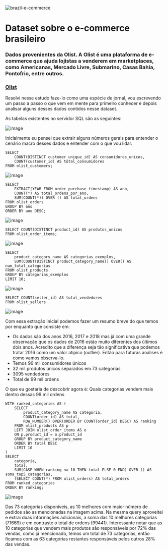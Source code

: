 ![brazil-e-commerce](https://github.com/user-attachments/assets/d7e4ff27-c95f-4add-9be1-44a19ac23fac)

# Dataset sobre o e-commerce brasileiro
### Dados provenientes da Olist. A Olist é uma plataforma de e-commerce que ajuda lojistas a venderem em marketplaces, como Americanas, Mercado Livre, Submarino, Casas Bahia, Pontofrio, entre outros.
### [Olist](https://olist.com/)


Resolvi nesse estudo faze-lo como uma espécie de jornal, vou escrevendo um passo a passo o que vem em mente para primeiro conhecer e depois analisar alguns desses dados contidos nesse dataset.

As tabelas existentes no servidor SQL são as seguintes:

![image](https://github.com/user-attachments/assets/c475ffc4-bdf1-4022-bade-66df5d4a76df)

Inicialmente eu pensei que extrair alguns números gerais para entender o cenário macro desses dados e entender com o que vou lidar.

```
SELECT 
    COUNT(DISTINCT customer_unique_id) AS consumidores_unicos,
    COUNT(customer_id) AS total_consumidores
FROM olist_customers;
```

![image](https://github.com/user-attachments/assets/1fd3d1c4-8d59-4950-9757-2176b489083d)

```
SELECT  
    EXTRACT(YEAR FROM order_purchase_timestamp) AS ano, 
    COUNT(*) AS total_ordens_por_ano,
    SUM(COUNT(*)) OVER () AS total_ordens
FROM olist_orders
GROUP BY ano
ORDER BY ano DESC;
```

![image](https://github.com/user-attachments/assets/c17d740a-fb71-4d88-b6e8-e6c721bd1e9e)


```
SELECT COUNT(DISTINCT product_id) AS produtos_unicos
FROM olist_order_items;
```

![image](https://github.com/user-attachments/assets/fcf325c2-12d1-41a5-ba97-b6916c9bb282)

```
SELECT 
	product_category_name AS categorias_exemplos,
	SUM(COUNT(DISTINCT product_category_name)) OVER() AS num_total_categorias
FROM olist_products
GROUP BY categorias_exemplos
LIMIT 10;
```

![image](https://github.com/user-attachments/assets/d14088d8-9d07-467b-bf1b-fe2fcfd19051)


```
SELECT COUNT(seller_id) AS total_vendedores
FROM olist_sellers
```

![image](https://github.com/user-attachments/assets/e68239ea-22d7-4f5a-8357-a6077f1a6705)

Com essa extração inicial podemos fazer um resumo breve do que temos por enquanto que consiste em:
- Os dados são dos anos 2016, 2017 e 2018 mas já com uma grande observação que os dados de 2016 estão muito diferentes dos últimos dois anos. Acredito que a diferença seja tão significativa que podemos tratar 2016 como um valor atípico (outlier). Então para futuras analises é como vamos observa-lo.
- Temos 96 mil consumidores únicos
- 32 mil produtos únicos separados em 73 categorias
- 3095 vendedores
- Total de 99 mil ordens

O que eu gostaria de descobrir agora é: Quais categorias vendem mais dentro dessas 99 mil ordens

```
WITH ranked_categories AS (
    SELECT 
        product_category_name AS categoria,
        COUNT(order_id) AS total,
        ROW_NUMBER() OVER(ORDER BY COUNT(order_id) DESC) AS ranking
    FROM olist_products AS p
    LEFT JOIN olist_order_items AS o
    ON p.product_id = o.product_id
    GROUP BY product_category_name
    ORDER BY total DESC
    LIMIT 10
)
SELECT 
    categoria,
    total,
    SUM(CASE WHEN ranking <= 10 THEN total ELSE 0 END) OVER () AS soma_top5_categorias,
	(SELECT COUNT(*) FROM olist_orders) AS total_orders
FROM ranked_categories
ORDER BY ranking;
```

![image](https://github.com/user-attachments/assets/313134b7-4c68-4340-8cd9-8ad17cdf6afe)

Das 73 categorias disponíveis, as 10 melhores com maior número de pedidos são as mencionadas na imagem acima. Na mesma query aproveitei e extrai duas informações adicionais, a soma das 10 melhores categorias (71669) e em contraste o total de ordens (99441). Interessante notar que as 10 categorias que vendem mais produtos são responsáveis por 72% das vendas, como já mencionado, temos um total de 73 categorias, então ficamos com as 63 categorias restantes responsáveis pelos outros 28% das vendas.
